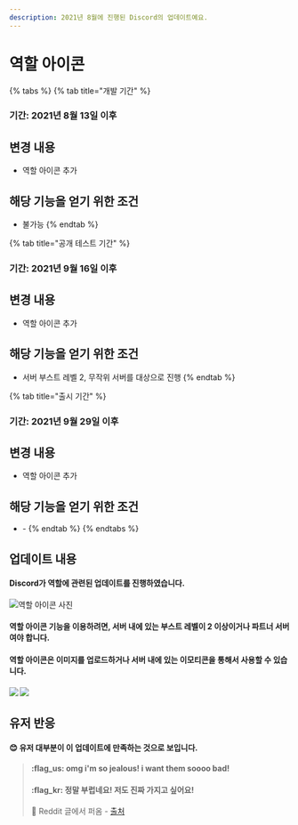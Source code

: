 ```yaml
---
description: 2021년 8월에 진행된 Discord의 업데이트예요.
---
```


# 역할 아이콘

{% tabs %}
{% tab title="개발 기간" %}
### 기간: 2021년 8월 13일 이후

## 변경 내용

* 역할 아이콘 추가

## 해당 기능을 얻기 위한 조건

* 불가능
{% endtab %}

{% tab title="공개 테스트 기간" %}
### 기간: 2021년 9월 16일 이후

## 변경 내용

* 역할 아이콘 추가

## 해당 기능을 얻기 위한 조건

* 서버 부스트 레벨 2, 무작위 서버를 대상으로 진행
{% endtab %}

{% tab title="출시 기간" %}
### 기간: 2021년 9월 29일 이후

## 변경 내용

* 역할 아이콘 추가

## 해당 기능을 얻기 위한 조건

* \-
{% endtab %}
{% endtabs %}

## 업데이트 내용

#### Discord가 역할에 관련된 업데이트를 진행하였습니다.   &#x20;

![역할 아이콘 사진](../.gitbook/assets/role\_icon\_3.PNG)

#### 역할 아이콘 기능을 이용하려면, 서버 내에 있는 부스트 레벨이 2 이상이거나 파트너 서버여야 합니다.

#### 역할 아이콘은 이미지를 업로드하거나 서버 내에 있는 이모티콘을 통해서 사용할 수 있습니다.

#### ![](../.gitbook/assets/role\_icon\_1.PNG) ![](../.gitbook/assets/role\_icon\_2.PNG)&#x20;

## 유저 반응

#### :blush: 유저 대부분이 이 업데이트에 만족하는 것으로 보입니다.

> #### :flag\_us: omg i'm so jealous! i want them soooo bad!
>
> #### :flag\_kr: 정말 부럽네요! 저도 진짜 가지고 싶어요! &#x20;
>
> :link: Reddit 글에서 퍼옴  - [출처](https://www.reddit.com/r/discordapp/comments/pp1yj6/i\_got\_them\_role\_icons\_are\_now\_aviable\_on\_some/)
